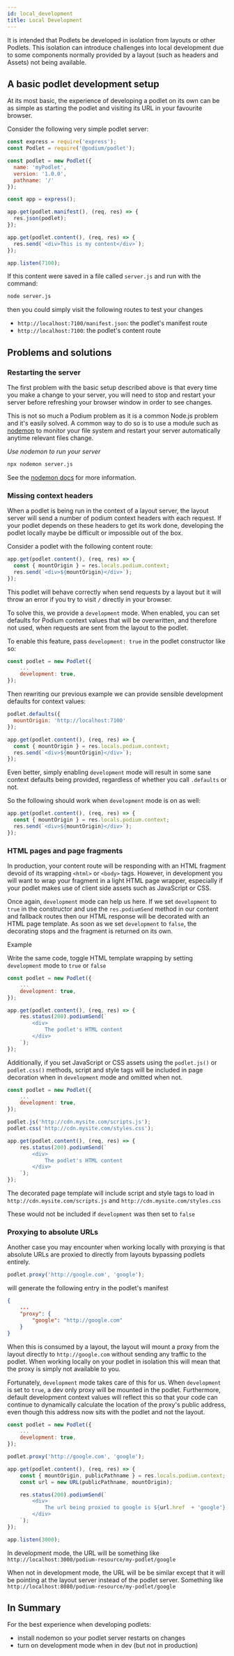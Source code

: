 ```yaml
---
id: local_development
title: Local Development
---
```


It is intended that Podlets be developed in isolation from layouts or other Podlets. This isolation can introduce challenges into local development due to some components normally provided by a layout (such as headers and Assets) not being available.

## A basic podlet development setup

At its most basic, the experience of developing a podlet on its own can be as simple as starting the podlet and visiting its URL in your favourite browser.

Consider the following very simple podlet server:

```js
const express = require('express');
const Podlet = require('@podium/podlet');

const podlet = new Podlet({
  name: 'myPodlet',
  version: '1.0.0',
  pathname: '/'
});

const app = express();

app.get(podlet.manifest(), (req, res) => {
  res.json(podlet);
});

app.get(podlet.content(), (req, res) => {
  res.send(`<div>This is my content</div>`);
});

app.listen(7100);
```

If this content were saved in a file called `server.js` and run with the command:

```bash
node server.js
```

then you could simply visit the following routes to test your changes

- `http://localhost:7100/manifest.json`: the podlet's manifest route
- `http://localhost:7100`: the podlet's content route

## Problems and solutions

### Restarting the server

The first problem with the basic setup described above is that every time you make a change to your server, you will need to stop and restart your server before refreshing your browser window in order to see changes.

This is not so much a Podium problem as it is a common Node.js problem and it's easily solved. A common way to do so is to use a module such as [nodemon](http://nodemon.io) to monitor your file system and restart your server automatically anytime relevant files change.

_Use nodemon to run your server_

```bash
npx nodemon server.js
```

See the [nodemon docs](https://github.com/remy/nodemon#nodemon) for more information.

### Missing context headers

When a podlet is being run in the context of a layout server, the layout server will send a number of podium context headers with each request. If your podlet depends on these headers to get its work done, developing the podlet locally maybe be difficult or impossible out of the box.

Consider a podlet with the following content route:

```js
app.get(podlet.content(), (req, res) => {
  const { mountOrigin } = res.locals.podium.context;
  res.send(`<div>${mountOrigin}</div>`);
});
```

This podlet will behave correctly when send requests by a layout but it will throw an error if you try to visit `/` directly in your browser.

To solve this, we provide a `development` mode. When enabled, you can set defaults for Podium context values that will be overwritten, and therefore not used, when requests are sent from the layout to the podlet.

To enable this feature, pass `development: true` in the podlet constructor like so:

```js
const podlet = new Podlet({
    ...
    development: true,
});
```

Then rewriting our previous example we can provide sensible development defaults for context values:

```js
podlet.defaults({
  mountOrigin: 'http://localhost:7100'
});

app.get(podlet.content(), (req, res) => {
  const { mountOrigin } = res.locals.podium.context;
  res.send(`<div>${mountOrigin}</div>`);
});
```

Even better, simply enabling `development` mode will result in some sane context defaults being provided, regardless of whether you call `.defaults` or not.

So the following should work when `development` mode is on as well:

```js
app.get(podlet.content(), (req, res) => {
  const { mountOrigin } = res.locals.podium.context;
  res.send(`<div>${mountOrigin}</div>`);
});
```

### HTML pages and page fragments

In production, your content route will be responding with an HTML fragment devoid of its wrapping `<html>` or `<body>` tags. However, in development you will want to wrap your fragment in a light HTML page wrapper, especially if your podlet makes use of client side assets such as JavaScript or CSS.

Once again, `development` mode can help us here. If we set `development` to `true` in the constructor and use the `res.podiumSend` method in our content and fallback routes then our HTML response will be decorated with an HTML page template. As soon as we set `development` to `false`, the decorating stops and the fragment is returned on its own.

Example

Write the same code, toggle HTML template wrapping by setting `development` mode to `true` or `false`

```js
const podlet = new Podlet({
    ...
    development: true,
});

app.get(podlet.content(), (req, res) => {
    res.status(200).podiumSend(`
        <div>
            The podlet's HTML content
        </div>
    `);
});
```

Additionally, if you set JavaScript or CSS assets using the `podlet.js()` or `podlet.css()` methods, script and style tags will be included in page decoration when in `development` mode and omitted when not.

```js
const podlet = new Podlet({
    ...
    development: true,
});

podlet.js('http://cdn.mysite.com/scripts.js');
podlet.css('http://cdn.mysite.com/styles.css');

app.get(podlet.content(), (req, res) => {
    res.status(200).podiumSend(`
        <div>
            The podlet's HTML content
        </div>
    `);
});
```

The decorated page template will include script and style tags to load in `http://cdn.mysite.com/scripts.js` and `http://cdn.mysite.com/styles.css`

These would not be included if `development` was then set to `false`

### Proxying to absolute URLs

Another case you may encounter when working locally with proxying is that absolute URLs are proxied to directly from layouts bypassing podlets entirely.

```js
podlet.proxy('http://google.com', 'google');
```

will generate the following entry in the podlet's manifest

```json
{
    ...
    "proxy": {
        "google": "http://google.com"
    }
}
```

When this is consumed by a layout, the layout will mount a proxy from the layout directly to `http://google.com` without sending any traffic to the podlet. When working locally on your podlet in isolation this will mean that the proxy is simply not available to you.

Fortunately, `development` mode takes care of this for us. When `development` is set to `true`, a dev only proxy will be mounted in the podlet. Furthermore, default development context values will reflect this so that your code can continue to dynamically calculate the location of the proxy's public address, even though this address now sits with the podlet and not the layout.

```js
const podlet = new Podlet({
    ...
    development: true,
});

podlet.proxy('http://google.com', 'google');

app.get(podlet.content(), (req, res) => {
    const { mountOrigin, publicPathname } = res.locals.podium.context;
    const url = new URL(publicPathname, mountOrigin);

    res.status(200).podiumSend(`
        <div>
            The url being proxied to google is ${url.href  + 'google'}
        </div>
    `);
});

app.listen(3000);
```

In development mode, the URL will be something like `http://localhost:3000/podium-resource/my-podlet/google`

When not in development mode, the URL will be be similar except that it will be pointing at the layout server instead of the podlet server. Something like `http://localhost:8080/podium-resource/my-podlet/google`

## In Summary

For the best experience when developing podlets:

- install nodemon so your podlet server restarts on changes
- turn on development mode when in dev (but not in production)
